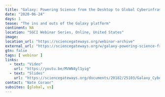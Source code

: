 ```yaml
---
title: "Galaxy: Powering Science from the Desktop to Global Cyberinfrastructure"
date: "2020-06-24"
days: 1
tease: "The ins and outs of the Galaxy platform"
continent: NA
location: "SGCI Webinar Series, Online, United States"
image: 
location_url: "https://sciencegateways.org/webinar-archive"
external_url: "https://sciencegateways.org/w/galaxy-powering-science-from-the-desktop-to-global-cyberinfrastructure"
gtn: false
tags: [ webinar ]
links:
  - text: "Video"
    url: "https://youtu.be/MVWN4yl1yig"
  - text: "Slides"
    url: "https://sciencegateways.org/documents/20182/25103/Galaxy_Cyberinfrastructure_Webinar_Slides.pdf"
contact: "Nate Coraor"
subsites: [global, us]
---
```

